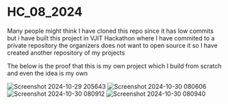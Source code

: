 ﻿# HC_08_2024

Many people might think I have cloned this repo since it has low commits but i have built this project in VJIT Hackathon where I have commited to a private repository the organizers does not want to open source it so I have created another repository of my projects

The below is the proof that this is my own project which I build from scratch and even the idea is my own

![Screenshot 2024-10-29 205643](https://github.com/user-attachments/assets/e965eb67-8bd2-41d1-8473-4bca0bb15e4b)
![Screenshot 2024-10-30 080606](https://github.com/user-attachments/assets/58f9fced-ebe0-4e61-ac53-0a2be51d5cc7)
![Screenshot 2024-10-30 080912](https://github.com/user-attachments/assets/32ac7ec0-d8ea-49d3-aadd-5c8a90b21fed)
![Screenshot 2024-10-30 080940](https://github.com/user-attachments/assets/c3d38dda-3e8a-4989-90ee-30911d4ca647)
